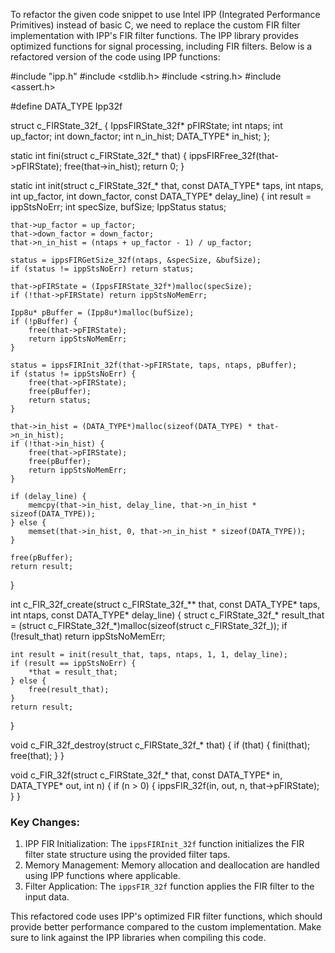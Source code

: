 To refactor the given code snippet to use Intel IPP (Integrated Performance Primitives) instead of basic C, we need to replace the custom FIR filter implementation with IPP's FIR filter functions. The IPP library provides optimized functions for signal processing, including FIR filters. Below is a refactored version of the code using IPP functions:


#include "ipp.h"
#include <stdlib.h>
#include <string.h>
#include <assert.h>

#define DATA_TYPE Ipp32f

struct c_FIRState_32f_ {
    IppsFIRState_32f* pFIRState;
    int ntaps;
    int up_factor;
    int down_factor;
    int n_in_hist;
    DATA_TYPE* in_hist;
};

static int fini(struct c_FIRState_32f_* that) {
    ippsFIRFree_32f(that->pFIRState);
    free(that->in_hist);
    return 0;
}

static int init(struct c_FIRState_32f_* that, const DATA_TYPE* taps, int ntaps, int up_factor, int down_factor, const DATA_TYPE* delay_line) {
    int result = ippStsNoErr;
    int specSize, bufSize;
    IppStatus status;

    that->up_factor = up_factor;
    that->down_factor = down_factor;
    that->n_in_hist = (ntaps + up_factor - 1) / up_factor;

    status = ippsFIRGetSize_32f(ntaps, &specSize, &bufSize);
    if (status != ippStsNoErr) return status;

    that->pFIRState = (IppsFIRState_32f*)malloc(specSize);
    if (!that->pFIRState) return ippStsNoMemErr;

    Ipp8u* pBuffer = (Ipp8u*)malloc(bufSize);
    if (!pBuffer) {
        free(that->pFIRState);
        return ippStsNoMemErr;
    }

    status = ippsFIRInit_32f(that->pFIRState, taps, ntaps, pBuffer);
    if (status != ippStsNoErr) {
        free(that->pFIRState);
        free(pBuffer);
        return status;
    }

    that->in_hist = (DATA_TYPE*)malloc(sizeof(DATA_TYPE) * that->n_in_hist);
    if (!that->in_hist) {
        free(that->pFIRState);
        free(pBuffer);
        return ippStsNoMemErr;
    }

    if (delay_line) {
        memcpy(that->in_hist, delay_line, that->n_in_hist * sizeof(DATA_TYPE));
    } else {
        memset(that->in_hist, 0, that->n_in_hist * sizeof(DATA_TYPE));
    }

    free(pBuffer);
    return result;
}

int c_FIR_32f_create(struct c_FIRState_32f_** that, const DATA_TYPE* taps, int ntaps, const DATA_TYPE* delay_line) {
    struct c_FIRState_32f_* result_that = (struct c_FIRState_32f_*)malloc(sizeof(struct c_FIRState_32f_));
    if (!result_that) return ippStsNoMemErr;

    int result = init(result_that, taps, ntaps, 1, 1, delay_line);
    if (result == ippStsNoErr) {
        *that = result_that;
    } else {
        free(result_that);
    }
    return result;
}

void c_FIR_32f_destroy(struct c_FIRState_32f_* that) {
    if (that) {
        fini(that);
        free(that);
    }
}

void c_FIR_32f(struct c_FIRState_32f_* that, const DATA_TYPE* in, DATA_TYPE* out, int n) {
    if (n > 0) {
        ippsFIR_32f(in, out, n, that->pFIRState);
    }
}




### Key Changes:
1. IPP FIR Initialization: The `ippsFIRInit_32f` function initializes the FIR filter state structure using the provided filter taps.
2. Memory Management: Memory allocation and deallocation are handled using IPP functions where applicable.
3. Filter Application: The `ippsFIR_32f` function applies the FIR filter to the input data.

This refactored code uses IPP's optimized FIR filter functions, which should provide better performance compared to the custom implementation. Make sure to link against the IPP libraries when compiling this code.